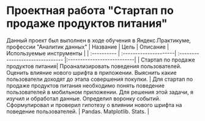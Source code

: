 # Проектная работа "Стартап по продаже продуктов питания"
Данный проект был выполнен в ходе обучения в Яндекс.Практикуме, профессии "Аналитик данных" 
| Название | Цель | Описание | Используемые инструменты |
| :---------- | :---------------------| :------------------------------- |:---------------------------|
| Стартап по продаже продуктов питания| Проанализировать поведения пользователей. Оценить влияние нового шрифта в приложении. Выяснить какие пользователи доходят до этапа совершения покупки. | Для стартап по продаже продуктов питания необходимо понять поведение пользователей в мобильном приложении. Для решения этой задачи, я изучил и обработал данные. Определил воронку событий. Сформулировал и проверил гипотезу о влиянии нового шрифта на поведение пользователей. | Pandas. Matplotlib. Stats.  |
